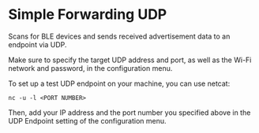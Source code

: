# Simple Forwarding UDP

Scans for BLE devices and sends received advertisement data to an endpoint via UDP.

Make sure to specify the target UDP address and port, as well as the Wi-Fi network and password, in the configuration menu.

To set up a test UDP endpoint on your machine, you can use netcat:

    nc -u -l <PORT NUMBER>

Then, add your IP address and the port number you specified above in the UDP Endpoint setting of the configuration menu.
